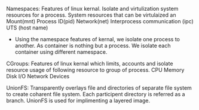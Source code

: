 Namespaces: Features of linux kernal. Isolate and virtulization system resources for a process. System resources that can be virtulaized an
  Mount(mnt)
  Process ID(pid)
  Network(net)
  Interprocess communication (ipc)
  UTS (host name)
  * Using the namespace features of kernal, we isolate one process to another. As container is nothing but a process. We isolate each container using different namespace. 

CGroups: Features of linux kernal which limits, accounts and isolate resource usage of following resource to group of process.
  CPU
  Memory
  Disk I/O
  Network
  Devices

UnionFS: Transparently overlays file and directories of separate file system to create coharent file system. Each participent directory is referred as a branch. UnionFS is used for implimenting a layered image. 
